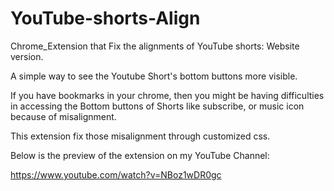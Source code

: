 # YouTube-shorts-Align
Chrome_Extension that Fix the alignments of YouTube shorts: Website version.

A simple way to see the Youtube Short's bottom buttons more visible.

If you have bookmarks in your chrome, then you might be having difficulties in accessing the Bottom buttons of Shorts like subscribe, or music icon because of misalignment. 

This extension fix those misalignment through customized css.

Below is the preview of the extension on my YouTube Channel:

https://www.youtube.com/watch?v=NBoz1wDR0gc
